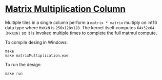 <!---//===- README.md --------------------------*- Markdown -*-===//
//
// This file is licensed under the Apache License v2.0 with LLVM Exceptions.
// See https://llvm.org/LICENSE.txt for license information.
// SPDX-License-Identifier: Apache-2.0 WITH LLVM-exception
//
// Copyright (C) 2022, Advanced Micro Devices, Inc.
// 
//===----------------------------------------------------------------------===//-->

# <ins>Matrix Multiplication Column</ins>

Multiple tiles in a single column perform a `matrix * matrix` multiply on int16 data type where `MxKxN` is `256x128x128`. The kernel itself computes `64x32x64 (MxKxN)` so it is invoked multiple times to complete the full matmul compute.

To compile desing in Windows:
```
make
make matrixMultiplication.exe
```

To run the design:
```
make run
```
